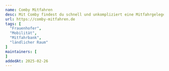 ```yaml
---
name: Comby Mitfahren
desc: Mit Comby findest du schnell und unkompliziert eine Mitfahrgelegenheit in deiner Nähe. Ideal für spontane Fahrtgesuche, flexible Mobilität und umweltfreundliches Reisen in deiner Region.
url: https://comby-mitfahren.de
tags: [
  "Frauenhofer",
  "Mobilität",
  "Mitfahrbank",
  "ländlicher Raum"
]
maintainers: [
]
addedAt: 2025-02-26
---
```

